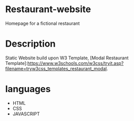 # Restaurant-website

Homepage for a fictional restaurant

# Description

Static Website  build upon W3 Template, [Modal Restaurant Template]:https://www.w3schools.com/w3css/tryit.asp?filename=tryw3css_templates_restaurant_modal.

# languages

- HTML
- CSS
- JAVASCRIPT
